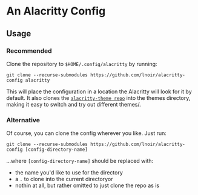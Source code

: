# An Alacritty Config

## Usage

### Recommended

Clone the repository to `$HOME/.config/alacritty` by running:
```
git clone --recurse-submodules https://github.com/lnoir/alacritty-config alacritty
```

This will place the configuration in a location the Alacritty will look for it by default. It also clones the [`alacritty-theme repo`](https://github.com/alacritty/alacritty-theme) into the themes directory, making it easy to switch and try out different themes/.

### Alternative

Of course, you can clone the config wherever you like. Just run:
```
git clone --recurse-submodules https://github.com/lnoir/alacritty-config [config-directory-name]
```

...where `[config-directory-name]` should be replaced with:
- the name you'd like to use for the directory
- a `.` to clone into the current directoryor
- nothin at all, but rather omitted to just clone the repo as is


